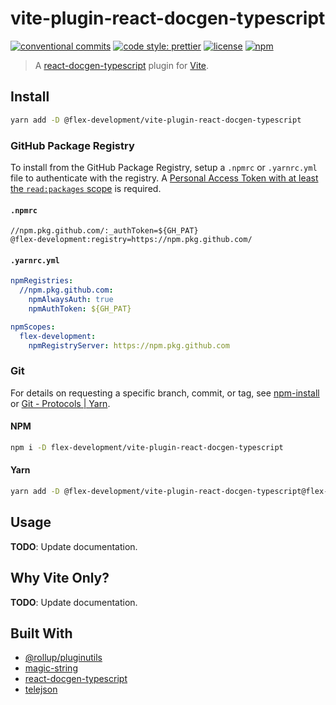 # vite-plugin-react-docgen-typescript

[![conventional commits](https://img.shields.io/badge/conventional%20commits-1.0.0-yellow.svg)](https://conventionalcommits.org)
[![code style: prettier](https://img.shields.io/badge/code_style-prettier-ff69b4.svg)](https://github.com/prettier/prettier)
[![license](https://img.shields.io/github/license/flex-development/loadenv.svg)](LICENSE)
[![npm](https://img.shields.io/npm/v/@flex-development/vite-plugin-react-docgen-typescript.svg)](https://npmjs.com/package/@flex-development/vite-plugin-react-docgen-typescript)

> A [react-docgen-typescript][3] plugin for [Vite][5].

## Install

```sh
yarn add -D @flex-development/vite-plugin-react-docgen-typescript
```

### GitHub Package Registry

To install from the GitHub Package Registry, setup a `.npmrc` or `.yarnrc.yml`
file to authenticate with the registry. A [Personal Access Token with at least
the `read:packages` scope][6] is required.

#### `.npmrc`

```utf-8
//npm.pkg.github.com/:_authToken=${GH_PAT}
@flex-development:registry=https://npm.pkg.github.com/
```

#### `.yarnrc.yml`

```yaml
npmRegistries:
  //npm.pkg.github.com:
    npmAlwaysAuth: true
    npmAuthToken: ${GH_PAT}

npmScopes:
  flex-development:
    npmRegistryServer: https://npm.pkg.github.com
```

### Git

For details on requesting a specific branch, commit, or tag, see
[npm-install][7] or [Git - Protocols | Yarn][8].

#### NPM

```sh
npm i -D flex-development/vite-plugin-react-docgen-typescript
```

#### Yarn

```sh
yarn add -D @flex-development/vite-plugin-react-docgen-typescript@flex-development/vite-plugin-react-docgen-typescript
```

## Usage

**TODO**: Update documentation.

## Why Vite Only?

**TODO**: Update documentation.

## Built With

- [@rollup/pluginutils][1]
- [magic-string][2]
- [react-docgen-typescript][3]
- [telejson][4]

[1]: https://github.com/rollup/plugins/tree/master/packages/pluginutils
[2]: https://github.com/Rich-Harris/magic-string
[3]: https://github.com/styleguidist/react-docgen-typescript
[4]: https://github.com/storybookjs/telejson
[5]: https://vitejs.dev
[6]:
  https://docs.github.com/en/packages/learn-github-packages/about-permissions-for-github-packages#about-scopes-and-permissions-for-package-registries
[7]: https://docs.npmjs.com/cli/v8/commands/npm-install#description
[8]: https://yarnpkg.com/features/protocols#git
